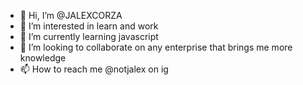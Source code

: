 - 👋 Hi, I’m @JALEXCORZA
- 👀 I’m interested in learn and work
- 🌱 I’m currently learning javascript
- 💞️ I’m looking to collaborate on any enterprise that brings me more knowledge
- 📫 How to reach me @notjalex on ig

<!---
JALEXCORZA/JALEXCORZA is a ✨ special ✨ repository because its `README.md` (this file) appears on your GitHub profile.
You can click the Preview link to take a look at your changes.
--->

